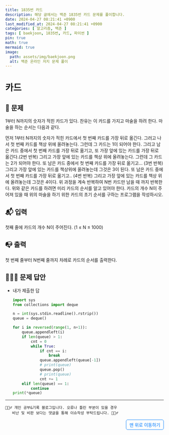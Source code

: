 ```yaml
---
title: 1835번 카드
description: 해당 글에서는 백준 1835번 카드 문제를 풀이합니다.
date: 2024-04-27 08:21:41 +0900
last_modified_at: 2024-04-27 08:21:41 +0900
categories: [ 알고리즘, 백준 ]
tags: [ baekjoon, 1835번, 카드, 파이썬 ]
pin: true
math: true
mermaid: true
image:
  path: assets/img/baekjoon.png
  alt: 백준 온라인 저지 문제 풀이
---
```

    
# 카드
## 📃 문제
1부터 N까지의 숫자가 적힌 카드가 있다. 찬유는 이 카드를 가지고 마술을 하려 한다. 마술을 하는 순서는 다음과 같다.

먼저 1부터 N까지의 숫자가 적힌 카드에서 첫 번째 카드를 가장 뒤로 옮긴다. 그러고 나서 첫 번째 카드를 책상 위에 올려놓는다. 그런데 그 카드는 1이 되어야 한다.
그리고 남은 카드 중에서 첫 번째 카드를 가장 뒤로 옮기고, 또 가장 앞에 있는 카드를 가장 뒤로 옮긴다.(2번 반복) 그리고 가장 앞에 있는 카드를 책상 위에 올려놓는다. 그런데 그 카드는 2가 되어야 한다.
또 남은 카드 중에서 첫 번째 카드를 가장 뒤로 옮기고... (3번 반복) 그리고 가장 앞에 있는 카드를 책상위에 올려놓는데 그것은 3이 된다.
또 남은 카드 중에서 첫 번째 카드를 가장 뒤로 옮기고.. (4번 반복) 그리고 가장 앞에 있는 카드를 책상 위에 올려놓는데 그것은 4이다.
위 과정을 계속 반복하여 N번 카드만 남을 때 까지 반복한다.
위와 같은 카드를 하려면 미리 카드의 순서를 알고 있어야 한다. 카드의 개수 N이 주어져 있을 때 위의 마술을 하기 위한 카드의 초기 순서를 구하는 프로그램을 작성하시오.

## 📬 입력
첫째 줄에 카드의 개수 N이 주어진다. (1 ≤ N ≤ 1000)

## 📭 출력
첫 번째 줄부터 N번째 줄까지 차례로 카드의 순서를 출력한다.

## 🙆🏻‍♂️ 문제 답안

- 내가 제출한 답
    ```python
    import sys
    from collections import deque

    n = int(sys.stdin.readline().rstrip())
    queue = deque()

    for i in reversed(range(1, n+1)):
        queue.appendleft(i)
        if len(queue) > 1:
            cnt = 0
            while True:
                if cnt == i:
                    break
                queue.appendleft(queue[-1])
                # print(queue)
                queue.pop()
                # print(queue)            
                cnt += 1
        elif len(queue) == 1:
            continue
    print(*queue)
    ```
    
***

    🙋🏻‍♂️ 개인 공부&기록 블로그입니다. 오류나 틀린 부분이 있을 경우 
       비난 및 비판 보다는 댓글을 통해 이슈작성 부탁드립니다. 🙋🏻‍♂️

<a href="#" style="display: inline-block; padding: 5px 10px; color: #007bff; text-decoration: none; border: 0.5px solid #007bff; border-radius: 5px; float: right;">맨 위로 이동하기</a>
